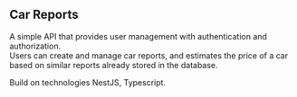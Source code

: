 ## Car Reports

A simple API that provides user management with authentication and authorization.  
Users can create and manage car reports, and estimates the price of a car based on similar reports already stored in the database.

Build on technologies NestJS, Typescript.
